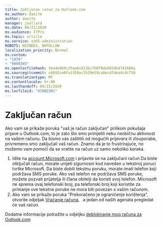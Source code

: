 ```yaml
---
title: Zaključan račun za Outlook.com
ms.author: daeite
author: daeite
manager: joallard
ms.date: 04/21/2020
ms.audience: ITPro
ms.topic: article
ms.service: o365-administration
ROBOTS: NOINDEX, NOFOLLOW
localization_priority: Normal
ms.custom:
- "1979"
- "9000345"
ms.openlocfilehash: 5ea4e9b9c25aa6c8136c7b8f9de682d6d741688a
ms.sourcegitcommit: c6692ce0fa1358ec3529e59ca0ecdfdea4cdc759
ms.translationtype: MT
ms.contentlocale: hr-HR
ms.lasthandoff: 09/15/2020
ms.locfileid: "47802301"
---
```

# <a name="account-locked"></a>Zaključan račun

Ako vam se prikaže poruka "vaš je račun zaključan" prilikom pokušaja prijave u Outlook.com, to je zato što smo primjetili neku neobičnu aktivnost na vašem računu. Da bismo vas zaštitili od mogućih prijevara ili zlouporabe, privremeno smo zaključali vaš račun. Znamo da je to frustrirajuće, no možemo vam pomoći da se vratite na račun uz samo nekoliko koraka.

1. Idite na [account.Microsoft.com](https://go.microsoft.com/fwlink/?linkid=2090484) i prijavite se na zaključani račun.Da biste otključali račun, morate unijeti sigurnosni kod naveden u tekstnoj poruci tvrtke Microsoft. Da biste dobili tekstnu poruku, morate imati telefon koji podržava SMS poruke. Ako vaš telefon ne podržava SMS poruke, možete pozvati prijatelja ili člana obitelji da koristi svoj telefon. Microsoft ne sprema ovaj telefonski broj, pa telefonski broj koji koristite za primanje ove tekstne poruke ne mora biti povezan s vašim računom.
2. Ako vam se prikaže poruka "Prekoračeno je ograničenje korištenja", otvorite odjeljak [Vraćanje računa](https://go.microsoft.com/fwlink/?linkid=2090483),   a jedan od naših agenata pregledat će vaš račun.

Dodatne informacije potražite u odjeljku [deblokiranje mog računa za Outlook.com](https://support.office.com/article/f4ad2701-d166-4d8b-8a6a-9af2a1f8a4c4?wt.mc_id=Office_Outlook_com_Alchemy) 